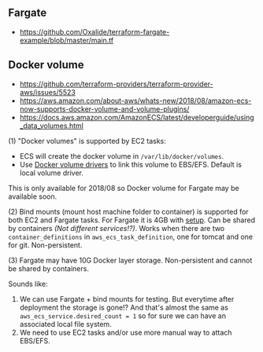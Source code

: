 ## Fargate

- https://github.com/Oxalide/terraform-fargate-example/blob/master/main.tf

## Docker volume

- https://github.com/terraform-providers/terraform-provider-aws/issues/5523
- https://aws.amazon.com/about-aws/whats-new/2018/08/amazon-ecs-now-supports-docker-volume-and-volume-plugins/
- https://docs.aws.amazon.com/AmazonECS/latest/developerguide/using_data_volumes.html

(1) "Docker volumes" is supported by EC2 tasks:

- ECS will create the docker volume in `/var/lib/docker/volumes`.
- Use [Docker volume drivers](https://docs.docker.com/engine/extend/plugins_volume/) to link this volume to EBS/EFS. Default is local volume driver.

This is only available for 2018/08 so Docker volume for Fargate may be available soon.

(2) Bind mounts (mount host machine folder to container) is supported for both EC2 and Fargate tasks. For Fargate it is 4GB with [setup](https://docs.aws.amazon.com/AmazonECS/latest/developerguide/fargate-task-storage.html). Can be shared by containers *(Not different services!?)*. Works when there are two `container_definitions` in `aws_ecs_task_definition`, one for tomcat and one for git. Non-persistent.

(3) Fargate may have 10G Docker layer storage. Non-persistent and cannot be shared by containers.

Sounds like:

1. We can use Fargate + bind mounts for testing. But everytime after deployment the storage is gone!? And that's almost the same as `aws_ecs_service.desired_count = 1` so for sure we can have an associated local file system.
2. We need to use EC2 tasks and/or use more manual way to attach EBS/EFS.
